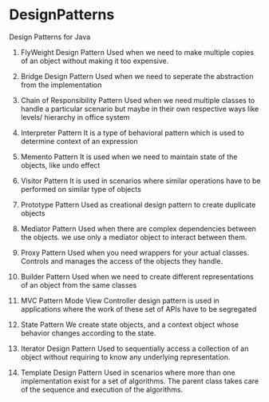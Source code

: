 # DesignPatterns
Design Patterns for Java

1. FlyWeight Design Pattern
Used when we need to make multiple copies of an object without making it too expensive.

2. Bridge Design Pattern 
Used when we need to seperate the abstraction from the implementation 

3. Chain of Responsibility Pattern
Used when we need multiple classes to handle a particular scenario but maybe in their own respective ways like levels/ hierarchy in office system

4. Interpreter Pattern
It is a type of behavioral pattern which is used to determine context of an expression

5. Memento Pattern
It is used when we need to maintain state of the objects, like undo effect

6. Visitor Pattern
It is used in scenarios where similar operations have to be performed on similar type of objects

7. Prototype Pattern
Used as creational design pattern to create duplicate objects

8. Mediator Pattern
Used when there are complex dependencies between the objects. we use only a mediator object to interact between them.

9. Proxy Pattern
Used when you need wrappers for your actual classes. Controls and manages the access of the objects they handle.

10. Builder Pattern
Used when we need to create different representations of an object from the same classes

11. MVC Pattern
Mode View Controller design pattern is used in applications where the work of these set of APIs have to  be segregated

12. State Pattern
We create state objects, and a context object whose behavior changes according to the state.

13. Iterator Design Pattern
Used to sequentially access a collection of an object without requiring to know any underlying representation.

14. Template Design Pattern
Used in scenarios where more than one implementation exist for a set of algorithms. 
The parent class takes care of the sequence and execution of the algorithms.


